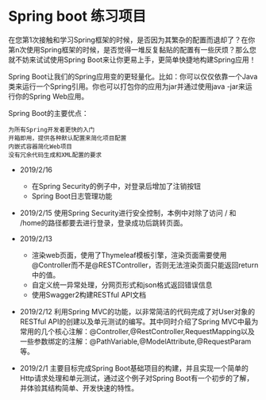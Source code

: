 # Spring boot 练习项目


在您第1次接触和学习Spring框架的时候，是否因为其繁杂的配置而退却了？在你第n次使用Spring框架的时候，是否觉得一堆反复黏贴的配置有一些厌烦？那么您就不妨来试试使用Spring Boot来让你更易上手，更简单快捷地构建Spring应用！

Spring Boot让我们的Spring应用变的更轻量化。比如：你可以仅仅依靠一个Java类来运行一个Spring引用。你也可以打包你的应用为jar并通过使用java -jar来运行你的Spring Web应用。

Spring Boot的主要优点：

    为所有Spring开发者更快的入门
    开箱即用，提供各种默认配置来简化项目配置
    内嵌式容器简化Web项目
    没有冗余代码生成和XML配置的要求


* 2019/2/16 
    - 在Spring Security的例子中，对登录后增加了注销按钮
    - Spring Boot日志管理功能
    
    
* 2019/2/15 使用Spring Security进行安全控制，本例中对除了访问 / 和 /home的路径都要去进行登录，登录成功后跳转页面。

* 2019/2/13  
    - 渲染web页面，使用了Thymeleaf模板引擎，渲染页面需要使用@Controller而不是@RESTController，否则无法渲染页面只能返回return中的值。
    - 自定义统一异常处理，分网页形式和json格式返回错误信息
    - 使用Swagger2构建RESTful API文档

* 2019/2/12  利⽤Spring MVC的功能，以⾮常简洁的代码完成了对User对象的RESTful API的创建以及单元测试的编写。其中同时介绍了Spring MVC中最为常⽤的⼏个核⼼注解：@Controller,@RestController,RequestMapping以及⼀些参数绑定的注解：@PathVariable,@ModelAttribute,@RequestParam等。


* 2019/2/1  主要目标完成Spring Boot基础项目的构建，并且实现一个简单的Http请求处理和单元测试，通过这个例子对Spring Boot有一个初步的了解，并体验其结构简单、开发快速的特性。
    